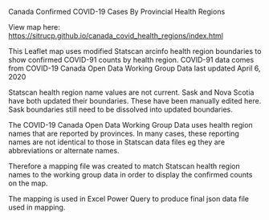 Canada Confirmed COVID-19 Cases By Provincial Health Regions 

View map here:
<a href="https://sitrucp.github.io/canada_covid_health_regions/index.html">https://sitrucp.github.io/canada_covid_health_regions/index.html</a>

This Leaflet map uses modified Statscan arcinfo health region boundaries to show confirmed COVID-91 counts by health region. COVID-91 data comes from COVID-19 Canada Open Data Working Group Data last updated April 6, 2020

Statscan health region name values are not current. Sask and Nova Scotia have both updated their boundaries. These have been manually edited here. Sask boundaries still need to be dissolved into updated boundaries.

The COVID-19 Canada Open Data Working Group Data uses health region names that are reported by provinces. In many cases, these reporting names are not identical to those in Statscan data files eg they are abbreviations or alternate names.

Therefore a mapping file was created to match Statscan health region names to the working group data in order to display the confirmed counts on the map.

The mapping is used in Excel Power Query to produce final json data file used in mapping.